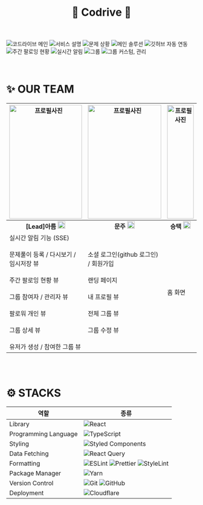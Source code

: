 <header>
  <b><h1>🚀 Codrive 🚀</h1></b>
</header>

<div>
  <img src="https://velog.velcdn.com/images/aroo_ming/post/9d423fe1-fe67-46b1-a2cf-472c742704e3/image.png" alt="코드라이브 메인"/>

  <img src="https://velog.velcdn.com/images/aroo_ming/post/162dd361-b39a-4ee6-b8db-7c2e1f08d8ab/image.png" alt="서비스 설명"/>

  <img src="https://velog.velcdn.com/images/aroo_ming/post/7e0a0c66-084a-4c66-bbe1-c02da3b5092c/image.png" alt="문제 상황"/>

  <img src="https://velog.velcdn.com/images/aroo_ming/post/09b8efaa-0acb-4180-9647-c17506011d3e/image.png" alt="메인 솔루션"/>

  <img src="https://velog.velcdn.com/images/aroo_ming/post/bce105ec-c5cf-4a76-9b0f-f957d04db486/image.png" alt="깃허브 자동 연동"/>

  <img src="https://velog.velcdn.com/images/aroo_ming/post/5ecc6fae-2731-407a-b274-2e3e43de834f/image.png" alt="주간 팔로잉 현황"/>

  <img src="https://velog.velcdn.com/images/aroo_ming/post/e5379234-779b-4939-a7f0-564a6767eb96/image.png" alt="실시간 알림"/>

  <img src="https://velog.velcdn.com/images/aroo_ming/post/be644f7f-969a-4825-bd91-962a785f64c9/image.png" alt="그룹"/>

  <img src="https://velog.velcdn.com/images/aroo_ming/post/7b0c8267-8f30-4867-89c5-c709dbdc96a1/image.png" alt="그룹 커스텀, 관리"/>

</div>

<br />
<br />

<h1>✨ OUR TEAM</h1>

| <img src="https://avatars.githubusercontent.com/u/80264647?v=4" width="100%" height="300" alt="프로필사진">                                                                                                                                            | <img src="https://avatars.githubusercontent.com/u/83450907?v=4" width="100%" height="300" alt="프로필사진">                                                                           | <img src="https://avatars.githubusercontent.com/u/109938280?v=4" width="100%" height="300" alt="프로필사진">                                                                     |
| ------------------------------------------------------------------------------------------------------------------------------------------------------------------------------------------------------------------------------------------------------ | ------------------------------------------------------------------------------------------------------------------------------------------------------------------------------------- | -------------------------------------------------------------------------------------------------------------------------------------------------------------------------------- |
| <div align = "center"><b>[Lead]아름 <a href="https://github.com/Arooming"><img src="https://icones.pro/wp-content/uploads/2021/06/icone-github-orange.png" width="20" marginLeft="10" /></a></b></div>                                                 | <div align = "center"><b>문주 <a href="https://github.com/kimmoonju-102"><img src="https://icones.pro/wp-content/uploads/2021/06/icone-github-orange.png" width="20" /></a></b></div> | <div align = "center"><b>승택 <a href="https://github.com/5wintaek"><img src="https://icones.pro/wp-content/uploads/2021/06/icone-github-orange.png" width="20" /></a></b></div> |
| 실시간 알림 기능 (SSE) <br /> <br /> 문제풀이 등록 / 다시보기 / 임시저장 뷰 <br /> <br /> 주간 팔로잉 현황 뷰 <br /> <br /> 그룹 참여자 / 관리자 뷰 <br /> <br /> 팔로워 개인 뷰 <br /> <br /> 그룹 상세 뷰 <br /> <br /> 유저가 생성 / 참여한 그룹 뷰 | 소셜 로그인(github 로그인) / 회원가입 <br /> <br /> 랜딩 페이지 <br /> <br /> 내 프로필 뷰 <br /> <br /> 전체 그룹 뷰 <br /> <br /> 그룹 수정 뷰                                      | 홈 화면                                                                                                                                                                          |

<br />
<br />

<h1>⚙️ STACKS</h1>

<div>

| 역할                 | 종류                                                                                                                                                                                                                                                                                                                            |
| -------------------- | ------------------------------------------------------------------------------------------------------------------------------------------------------------------------------------------------------------------------------------------------------------------------------------------------------------------------------- |
| Library              | ![React](https://img.shields.io/badge/React-61DAFB?style=for-the-badge&logo=React&logoColor=black)                                                                                                                                                                                                                              |
| Programming Language | ![TypeScript](https://img.shields.io/badge/TypeScript-3178C6.svg?style=for-the-badge&logo=TypeScript&logoColor=white)                                                                                                                                                                                                           |
| Styling              | ![Styled Components](https://img.shields.io/badge/styled--components-DB7093?style=for-the-badge&logo=styled-components&logoColor=white)                                                                                                                                                                                         |
| Data Fetching        | ![React Query](https://img.shields.io/badge/react--query-FF4154?style=for-the-badge&logo=react-query&logoColor=white)                                                                                                                                                                                                           |
| Formatting           | ![ESLint](https://img.shields.io/badge/ESLint-4B3263?style=for-the-badge&logo=eslint&logoColor=white) ![Prettier](https://img.shields.io/badge/prettier-1A2C34?style=for-the-badge&logo=prettier&logoColor=F7BA3E) ![StyleLint](https://img.shields.io/badge/stylelint-E0EFEF?style=for-the-badge&logo=stylelint&logoColor=000) |
| Package Manager      | ![Yarn](https://img.shields.io/badge/Yarn-2C8EBB?style=for-the-badge&logo=yarn&logoColor=white)                                                                                                                                                                                                                                 |
| Version Control      | ![Git](https://img.shields.io/badge/git-%23F05033.svg?style=for-the-badge&logo=git&logoColor=white) ![GitHub](https://img.shields.io/badge/github-%23121011.svg?style=for-the-badge&logo=github&logoColor=white)                                                                                                                |
| Deployment           | ![Cloudflare](https://img.shields.io/badge/Cloudflare-F38020?style=for-the-badge&logo=Cloudflare&logoColor=white)                                                                                                                                                                                                               |

</div>
